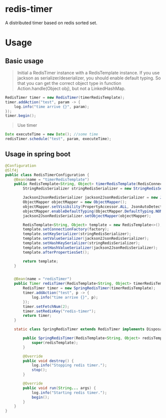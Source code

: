 # redis-timer
A distributed timer based on redis sorted set.

# Usage

## Basic usage

> Initial a RedisTimer instance with a RedisTemplate instance. If you use jackson as serializer/deserializer, you should enable default typing. So that you can get the correct object type in function Action.handle(Object obj), but not a LinkedHashMap.

```java
RedisTimer timer = new RedisTimer(timerRedisTemplate);
timer.addAction("test", param -> {
    log.info("time arrive {}", param);
});
timer.begin();
```
> Use timer
```java
Date executeTime = new Date(); //some time
redisTimer.schedule("test", param, executeTime);
```


## Usage in spring boot
```java
@Configuration
@Slf4j
public class RedisTimerConfiguration {
    @Bean(name = "timerRedisTemplate")
    public RedisTemplate<String, Object> timerRedisTemplate(RedisConnectionFactory factory) {
        StringRedisSerializer stringRedisSerializer = new StringRedisSerializer();

        Jackson2JsonRedisSerializer jackson2JsonRedisSerializer = new Jackson2JsonRedisSerializer(Object.class);
        ObjectMapper objectMapper = new ObjectMapper();
        objectMapper.setVisibility(PropertyAccessor.ALL, JsonAutoDetect.Visibility.ANY);
        objectMapper.enableDefaultTyping(ObjectMapper.DefaultTyping.NON_FINAL);
        jackson2JsonRedisSerializer.setObjectMapper(objectMapper);

        RedisTemplate<String, Object> template = new RedisTemplate<>();
        template.setConnectionFactory(factory);
        template.setKeySerializer(stringRedisSerializer);
        template.setValueSerializer(jackson2JsonRedisSerializer);
        template.setHashKeySerializer(stringRedisSerializer);
        template.setHashValueSerializer(jackson2JsonRedisSerializer);
        template.afterPropertiesSet();

        return template;
    }


    @Bean(name = "redisTimer")
    public Timer redisTimer(RedisTemplate<String, Object> timerRedisTemplate) {
        RedisTimer timer = new SpringRedisTimer(timerRedisTemplate);
        timer.addAction("test", p -> {
            log.info("time arrive {}", p);
        });
        timer.setFetchNum(2);
        timer.setRedisKey("redis-timer");
        return timer;
    }

    static class SpringRedisTimer extends RedisTimer implements DisposableBean, CommandLineRunner {

        public SpringRedisTimer(RedisTemplate<String, Object> redisTemplate) {
            super(redisTemplate);
        }

        @Override
        public void destroy() {
            log.info("Stopping redis timer.");
            stop();
        }

        @Override
        public void run(String... args) {
            log.info("Starting redis timer.");
            begin();
        }
    }
}
```
